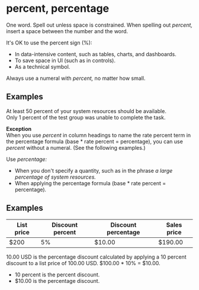# percent, percentage

One word. Spell out unless space is constrained. When spelling out *percent,* insert a space between the number and the word. 

It's OK to use the percent sign (%):

  - In data-intensive content, such as tables, charts, and dashboards.
  - To save space in UI (such as in controls).
  - As a technical symbol. 

Always use a numeral with *percent,* no matter how small. 

## Examples

At least 50 percent of your system resources should be available.  
Only 1 percent of the test group was unable to complete the task.   

**Exception**  
When you use *percent* in column headings to name the rate percent term in the percentage formula (base \* rate percent = percentage), you can use *percent* without a numeral. (See the following examples.)

Use *percentage:* 

  - When you don't specify a quantity, such as in the phrase *a large percentage of system resources.*
  - When applying the percentage formula (base \* rate percent = percentage)*.*

## Examples


| List price | Discount percent | Discount percentage |Sales price|
|---|---|---|---|
| $200 | 5% | $10.00 |$190.00|

10.00 USD is the percentage discount calculated by applying a 10 percent discount to a list price of 100.00 USD. $100.00 \* 10% = $10.00. 

  - 10 percent is the percent discount. 
  - $10.00 is the percentage discount. 

